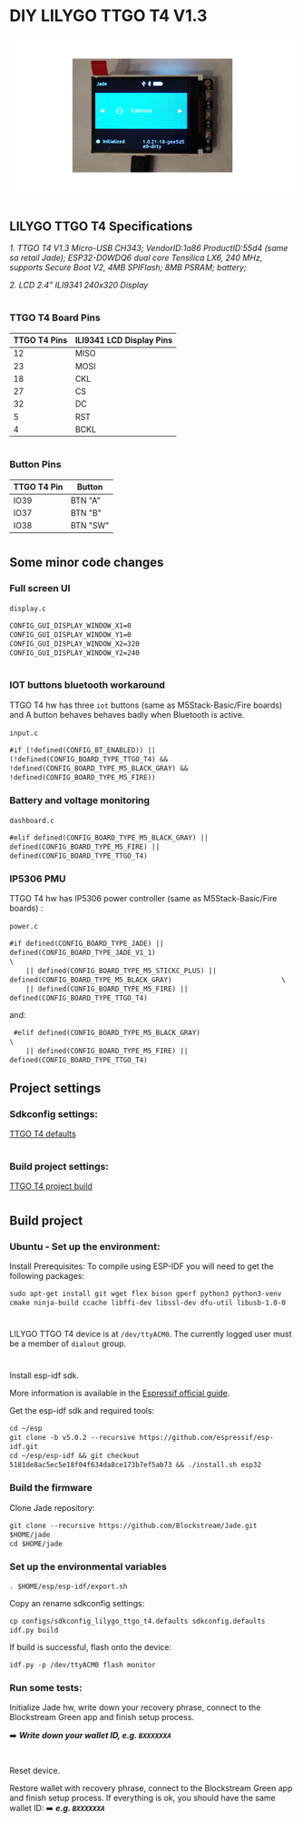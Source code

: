 # DIY LILYGO TTGO T4 V1.3


![](./img/T4_1.png)

#

## LILYGO TTGO T4 Specifications


*1. TTGO T4 V1.3 Micro-USB CH343; VendorID:1a86 ProductID:55d4 (same sa retail Jade);
ESP32-D0WDQ6 dual core Tensilica LX6, 240 MHz, supports Secure Boot V2, 4MB SPIFlash; 8MB PSRAM; battery;*

*2. LCD 2.4" ILI9341 240x320 Display*

#

### TTGO T4 Board Pins

| TTGO T4 Pins | ILI9341 LCD Display Pins |
| ------------------ | ----------------------- |
| 12 | MISO |
| 23 | MOSI |
| 18 | CKL |
| 27 | CS |
| 32 | DC |
| 5 | RST |
| 4 |  BCKL |

#

### Button Pins

| TTGO T4 Pin |  Button  |
| ----------- | --------- |
| IO39 | BTN "A" |
| IO37 | BTN "B" |
| IO38 | BTN "SW" |

#

## Some minor code changes

### Full screen UI

```display.c```

```
CONFIG_GUI_DISPLAY_WINDOW_X1=0
CONFIG_GUI_DISPLAY_WINDOW_Y1=0
CONFIG_GUI_DISPLAY_WINDOW_X2=320
CONFIG_GUI_DISPLAY_WINDOW_Y2=240 
```

#

### IOT buttons bluetooth workaround

TTGO T4 hw has three ```iot``` buttons (same as M5Stack-Basic/Fire boards) and A button behaves behaves badly when Bluetooth is active.

```input.c```

```
#if (!defined(CONFIG_BT_ENABLED)) || (!defined(CONFIG_BOARD_TYPE_TTGO_T4) && !defined(CONFIG_BOARD_TYPE_M5_BLACK_GRAY) && !defined(CONFIG_BOARD_TYPE_M5_FIRE))
```

###  Battery and voltage monitoring

```dashboard.c```

```
#elif defined(CONFIG_BOARD_TYPE_M5_BLACK_GRAY) || defined(CONFIG_BOARD_TYPE_M5_FIRE) || defined(CONFIG_BOARD_TYPE_TTGO_T4)
```

### IP5306 PMU

TTGO T4 hw has IP5306 power controller (same as M5Stack-Basic/Fire boards) :

```power.c```

```
#if defined(CONFIG_BOARD_TYPE_JADE) || defined(CONFIG_BOARD_TYPE_JADE_V1_1)                                            \
    || defined(CONFIG_BOARD_TYPE_M5_STICKC_PLUS) || defined(CONFIG_BOARD_TYPE_M5_BLACK_GRAY)                           \
    || defined(CONFIG_BOARD_TYPE_M5_FIRE) || defined(CONFIG_BOARD_TYPE_TTGO_T4)
```

and:

```
 #elif defined(CONFIG_BOARD_TYPE_M5_BLACK_GRAY)                                                                         \
    || defined(CONFIG_BOARD_TYPE_M5_FIRE) || defined(CONFIG_BOARD_TYPE_TTGO_T4)
```

## Project settings

### Sdkconfig settings:
[TTGO T4 defaults](./sdkconfig_lilygo_ttgo_t4.defaults)

#

### Build project settings:
[TTGO T4 project build](https://github.com/dark-thirty/Jade/blob/jade-diy-devkitv1/main/Kconfig.projbuild)

#

## Build project
 
### Ubuntu - Set up the environment:
Install Prerequisites:
To compile using ESP-IDF you will need to get the following packages:

```
sudo apt-get install git wget flex bison gperf python3 python3-venv cmake ninja-build ccache libffi-dev libssl-dev dfu-util libusb-1.0-0
```
#
LILYGO TTGO T4 device is at ```/dev/ttyACM0```. The currently logged user must be a member of ```dialout``` group.
#

Install esp-idf sdk.

More information is available in the [Espressif official guide](https://docs.espressif.com/projects/esp-idf/en/v5.0.2/esp32/get-started/index.html).

Get the esp-idf sdk and required tools:

```
cd ~/esp
git clone -b v5.0.2 --recursive https://github.com/espressif/esp-idf.git
cd ~/esp/esp-idf && git checkout 5181de8ac5ec5e18f04f634da8ce173b7ef5ab73 && ./install.sh esp32
```

### Build the firmware

Clone Jade repository:

```
git clone --recursive https://github.com/Blockstream/Jade.git $HOME/jade
cd $HOME/jade
```

### Set up the environmental variables

```
. $HOME/esp/esp-idf/export.sh
```

Copy an rename sdkconfig settings:

```
cp configs/sdkconfig_lilygo_ttgo_t4.defaults sdkconfig.defaults
idf.py build
```

If build is successful, flash onto the device:

```
idf.py -p /dev/ttyACM0 flash monitor
```

### Run some tests:

Initialize Jade hw, write down your recovery phrase, connect to the Blockstream Green app and finish setup process.

➡️    ***Write down your wallet ID, e.g. ```BXXXXXXA```***

#

Reset device.

Restore wallet with recovery phrase, connect to the Blockstream Green app and finish setup process. 
If everything is ok, you should have the same wallet ID:   ➡️ ***e.g. ```BXXXXXXA```***

